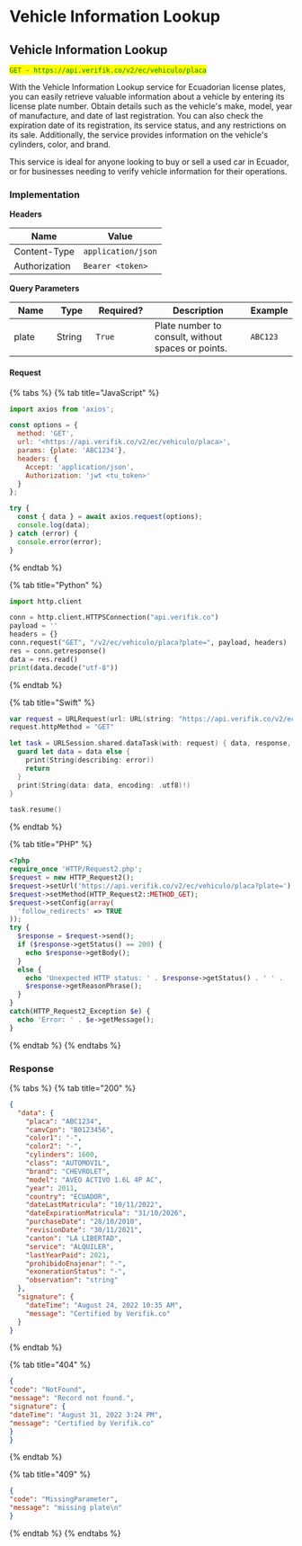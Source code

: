 # Vehicle Information Lookup

## Vehicle Information Lookup

<mark style="color:green;">`GET - https://api.verifik.co/v2/ec/vehiculo/placa`</mark>

With the Vehicle Information Lookup service for Ecuadorian license plates, you can easily retrieve valuable information about a vehicle by entering its license plate number. Obtain details such as the vehicle's make, model, year of manufacture, and date of last registration. You can also check the expiration date of its registration, its service status, and any restrictions on its sale. Additionally, the service provides information on the vehicle's cylinders, color, and brand.

This service is ideal for anyone looking to buy or sell a used car in Ecuador, or for businesses needing to verify vehicle information for their operations.

### Implementation

**Headers**

| Name          | Value              |
| ------------- | ------------------ |
| Content-Type  | `application/json` |
| Authorization | `Bearer <token>`   |

**Query Parameters**

<table><thead><tr><th width="99">Name</th><th width="78">Type</th><th width="115">Required?</th><th width="328">Description</th><th>Example</th></tr></thead><tbody><tr><td>plate</td><td>String</td><td><code>True</code></td><td>Plate number to consult, without spaces or points.</td><td><code>ABC123</code></td></tr></tbody></table>

#### Request

{% tabs %}
{% tab title="JavaScript" %}

```javascript
import axios from 'axios';

const options = {
  method: 'GET',
  url: '<https://api.verifik.co/v2/ec/vehiculo/placa>',
  params: {plate: 'ABC1234'},
  headers: {
    Accept: 'application/json',
    Authorization: 'jwt <tu_token>'
  }
};

try {
  const { data } = await axios.request(options);
  console.log(data);
} catch (error) {
  console.error(error);
}
```

{% endtab %}

{% tab title="Python" %}

```python
import http.client

conn = http.client.HTTPSConnection("api.verifik.co")
payload = ''
headers = {}
conn.request("GET", "/v2/ec/vehiculo/placa?plate=", payload, headers)
res = conn.getresponse()
data = res.read()
print(data.decode("utf-8"))
```

{% endtab %}

{% tab title="Swift" %}

```swift
var request = URLRequest(url: URL(string: "https://api.verifik.co/v2/ec/vehiculo/placa?plate=")!,timeoutInterval: Double.infinity)
request.httpMethod = "GET"

let task = URLSession.shared.dataTask(with: request) { data, response, error in 
  guard let data = data else {
    print(String(describing: error))
    return
  }
  print(String(data: data, encoding: .utf8)!)
}

task.resume()

```

{% endtab %}

{% tab title="PHP" %}

```php
<?php
require_once 'HTTP/Request2.php';
$request = new HTTP_Request2();
$request->setUrl('https://api.verifik.co/v2/ec/vehiculo/placa?plate=');
$request->setMethod(HTTP_Request2::METHOD_GET);
$request->setConfig(array(
  'follow_redirects' => TRUE
));
try {
  $response = $request->send();
  if ($response->getStatus() == 200) {
    echo $response->getBody();
  }
  else {
    echo 'Unexpected HTTP status: ' . $response->getStatus() . ' ' .
    $response->getReasonPhrase();
  }
}
catch(HTTP_Request2_Exception $e) {
  echo 'Error: ' . $e->getMessage();
}
```

{% endtab %}
{% endtabs %}

### **Response**

{% tabs %}
{% tab title="200" %}

```json
{
  "data": {
    "placa": "ABC1234",
    "camvCpn": "B0123456",
    "color1": "-",
    "color2": "-",
    "cylinders": 1600,
    "class": "AUTOMOVIL",
    "brand": "CHEVROLET",
    "model": "AVEO ACTIVO 1.6L 4P AC",
    "year": 2011,
    "country": "ECUADOR",
    "dateLastMatricula": "10/11/2022",
    "dateExpirationMatricula": "31/10/2026",
    "purchaseDate": "28/10/2010",
    "revisionDate": "30/11/2021",
    "canton": "LA LIBERTAD",
    "service": "ALQUILER",
    "lastYearPaid": 2021,
    "prohibidoEnajenar": "-",
    "exonerationStatus": "-",
    "observation": "string"
  },
  "signature": {
    "dateTime": "August 24, 2022 10:35 AM",
    "message": "Certified by Verifik.co"
  }
}
```

{% endtab %}

{% tab title="404" %}

```json
{
"code": "NotFound",
"message": "Record not found.",
"signature": {
"dateTime": "August 31, 2022 3:24 PM",
"message": "Certified by Verifik.co"
}
}
```

{% endtab %}

{% tab title="409" %}

```json
{
"code": "MissingParameter",
"message": "missing plate\n"
}
```

{% endtab %}
{% endtabs %}
